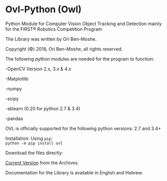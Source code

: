 # Ovl-Python (Owl)
Python Module for Computer Vision Object Tracking and Detection mainly for the FIRST® Robotics Competition Program

The Library was written by Ori Ben-Moshe.

Copyright (©) 2018, Ori Ben-Moshe, all rights reserved.

The following python modules are needed for the program to function:

  -OpenCV Version 2.x, 3.x & 4.x
  
  -Matplotlib
  
  -numpy
  
  -scipy
  
  -sklearn (0.20 for python 2.7 & 3.4)
  
  -pandas
  

OVL is officially supported for the following python versions: 2.7 and 3.4+

Installation:
Using `pip`: </br>
`python -m pip install ovl`

Download the files directly:

[Current Version](https://github.com/1937Elysium/Ovl-Python/tree/master/Archives/Current%20Release) from the Archives.

Documentation for the Library is available in English and Hebrew.
